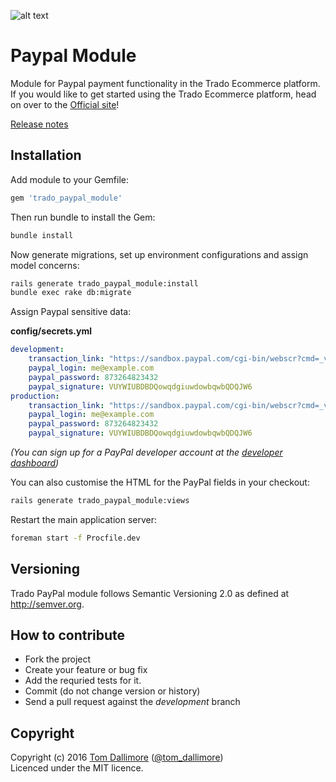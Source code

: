 ![alt text](http://cdn0.trado.io/trado-promo/assets/img/cropped.png "Trado")

# Paypal Module
Module for Paypal payment functionality in the Trado Ecommerce platform. If you would like to get started using the Trado Ecommerce platform, head on over to the [Official site](http://www.trado.io/?utm_source=github&utm_medium=website&utm_campaign=trado)!

[Release notes](http://release.tomdallimore.com/projects/trado-paypal)

## Installation

Add module to your Gemfile:

```ruby
gem 'trado_paypal_module'
```

Then run bundle to install the Gem:

```sh
bundle install
```

Now generate migrations, set up environment configurations and assign model concerns:

```sh
rails generate trado_paypal_module:install
bundle exec rake db:migrate
```

Assign Paypal sensitive data:

**config/secrets.yml**

```yaml
development:
    transaction_link: "https://sandbox.paypal.com/cgi-bin/webscr?cmd=_view-a-trans&id="  
    paypal_login: me@example.com  
    paypal_password: 873264823432  
    paypal_signature: VUYWIUBDBDQowqdgiuwdowbqwbQDQJW6  
production:
    transaction_link: "https://sandbox.paypal.com/cgi-bin/webscr?cmd=_view-a-trans&id="  
    paypal_login: me@example.com  
    paypal_password: 873264823432  
    paypal_signature: VUYWIUBDBDQowqdgiuwdowbqwbQDQJW6  
```
*(You can sign up for a PayPal developer account at the [developer dashboard](https://developer.paypal.com))*

You can also customise the HTML for the PayPal fields in your checkout:

```sh
rails generate trado_paypal_module:views
```

Restart the main application server:

```sh
foreman start -f Procfile.dev
```

## Versioning

Trado PayPal module follows Semantic Versioning 2.0 as defined at
<http://semver.org>.

## How to contribute

* Fork the project
* Create your feature or bug fix
* Add the requried tests for it.
* Commit (do not change version or history)
* Send a pull request against the *development* branch

## Copyright
Copyright (c) 2016 [Tom Dallimore](http://www.tomdallimore.com/?utm_source=trado-paypal-module-github&utm_medium=website&utm_campaign=tomdallimore) ([@tom_dallimore](http://twitter.com/tom_dallimore))  
Licenced under the MIT licence.

